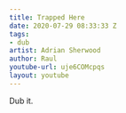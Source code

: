 ```yaml
---
title: Trapped Here
date: 2020-07-29 08:33:33 Z
tags:
- dub
artist: Adrian Sherwood
author: Raul
youtube-url: uje6COMcpqs
layout: youtube
---
```


Dub it.
